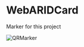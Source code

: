 # WebARIDCard
Marker for this project

![QRMarker](https://user-images.githubusercontent.com/81800506/179729555-ba381a72-d6bf-4e61-a6e4-c57427b8aee3.jpg)
